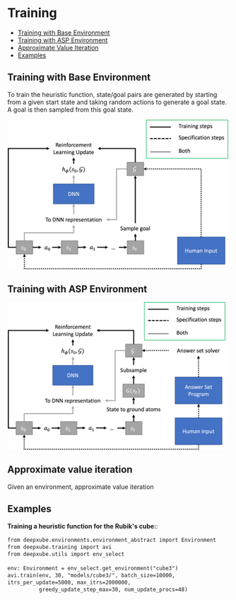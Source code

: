 # Training

- [Training with Base Environment](#training-with-base-environment)
- [Training with ASP Environment](#training-with-asp-environment)
- [Approximate Value Iteration](#approximate-value-iteration)
- [Examples](#examples)


## Training with Base Environment
To train the heuristic function, state/goal pairs are generated by starting from a given start state and taking random actions to generate a goal state. A goal is then sampled from this goal state.

<img src="./misc/images/training.png" width="500">

## Training with ASP Environment

<img src="./misc/images/training_asp.png" width="500">

## Approximate value iteration
Given an environment, approximate value iteration 

## Examples
**Training a heuristic function for the Rubik's cube:**:
```
from deepxube.environments.environment_abstract import Environment
from deepxube.training import avi
from deepxube.utils import env_select

env: Environment = env_select.get_environment("cube3")
avi.train(env, 30, "models/cube3/", batch_size=10000, itrs_per_update=5000, max_itrs=2000000, 
          greedy_update_step_max=30, num_update_procs=48)
```
